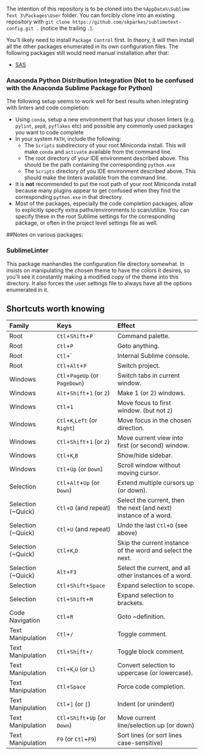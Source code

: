 The intention of this repository is to be cloned into the `%AppData%\Sublime Text 3\Packages\User` folder.  You can forcibly clone into an existing repository with `git clone https://github.com/skparkes/sublimetext-config.git .` (notice the trailing `.`).

You'll likely need to install `Package Control` first.  In theory, it will then install all the other packages enumerated in its own configuration files.  The following packages still would need manual installation after that:
  * [SAS](https://github.com/rpardee/sas)

### Anaconda Python Distribution Integration (Not to be confused with the Anaconda Sublime Package for Python)

The following setup seems to work well for best results when integrating with linters and code completion:
  * Using `conda`, setup a new environment that has your chosen linters (e.g. `pylint`, `pep8`, `pyflakes` etc) and possible any commonly used packages you want to code complete
  * In your system `PATH`, include the following:
    * The `Scripts` subdirectory of your root Miniconda install.  This will make `conda` and `activate` available from the command line.
    * The root directory of your IDE environment described above.  This should be the path containing the corresponding `python.exe`
    * The `Scripts` directory of you IDE environment described above.  This should make the linters available from the command line.
  * It is **not** recommended to put the root path of your root Miniconda install because many plugins appear to get confused when they find the corresponding `python.exe` in that directory.
  * Most of the packages, especially the code completion packages, allow to explicitly specify extra paths/environments to scan/utilize.  You can specify these in the root Sublime settings for the corresponding package, or often in the project level settings file as well.

##Notes on various packages:

### SublimeLinter

This package manhandles the configuration file directory somewhat.  In insists on manipulating the chosen theme to have the colors it desires, so you'll see it constantly making a modified copy of the theme into this directory.  It also forces the user settings file to always have all the options enumerated in it.

## Shortcuts worth knowing
| Family | Keys | Effect |
| :----- | :--- | :----- |
| Root | `Ctl`+`Shift`+`P` | Command palette. |
| Root | `Ctl`+`P` | Goto anything. |
| Root | `Ctl`+` | Internal Sublime console. |
| Root | `Ctl`+`Alt`+`P` | Switch project. |
| Windows | `Ctl`+`PageUp` (or `PageDown`) | Switch tabs in current window. |
| Windows | `Alt`+`Shift`+`1` (or `2`) | Make 1 (or 2) windows. |
| Windows | `Ctl`+`1` | Move focus to first window. (but not `2`) |
| Windows | `Ctl`+`K`,`Left` (or `Right`) | Move focus in the chosen direction. |
| Windows | `Ctl`+`Shift`+`1` (or `2`) | Move current view into first (or second) window. |
| Windows | `Ctl`+`K`,`B` | Show/hide sidebar. |
| Windows | `Ctl`+`Up` (or `Down`) | Scroll window without moving cursor. |
| Selection | `Ctl`+`Alt`+`Up` (or `Down`) | Extend multiple cursors up (or down). |
| Selection (~Quick) | `Ctl`+`D` (and repeat) | Select the current, then the next (and next) instance of a word. |
| Selection (~Quick) | `Ctl`+`U` (and repeat) | Undo the last `Ctl`+`D` (see above) |
| Selection (~Quick) | `Ctl`+`K`,`D` | Skip the current instance of the word and select the next. |
| Selection (~Quick) | `Alt`+`F3` | Select the current, and all other instances of a word. |
| Selection | `Ctl`+`Shift`+`Space` | Expand selection to scope. |
| Selection | `Ctl`+`Shift`+`M` | Expand selection to brackets. |
| Code Navigation | `Ctl`+`R` | Goto ~definition. |
| Text Manipulation | `Ctl`+`/` | Toggle comment. |
| Text Manipulation | `Ctl`+`Shift`+`/` | Toggle block comment. |
| Text Manipulation | `Ctl`+`K`,`U` (or `L`) | Convert selection to uppercase (or lowercase). |
| Text Manipulation | `Ctl`+`Space` | Force code completion. |
| Text Manipulation | `Ctl`+`]` (or `[`) | Indent (or unindent) |
| Text Manipulation | `Ctl`+`Shift`+`Up` (or `Down`) | Move current line/selection up (or down) |
| Text Manipulation | `F9` (or `Ctl`+`F9`) | Sort lines (or sort lines case-sensitive) |
